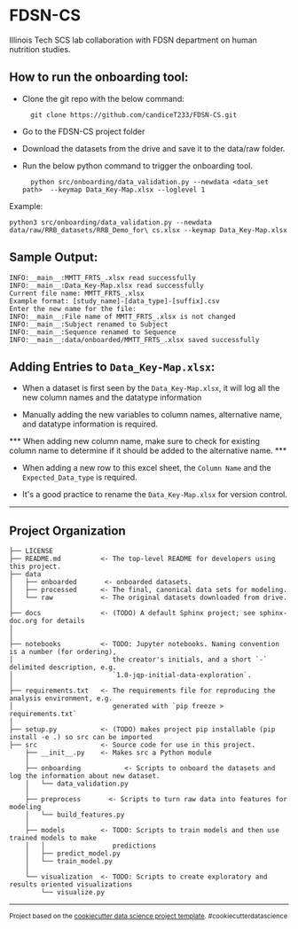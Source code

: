 FDSN-CS
==============================

Illinois Tech SCS lab collaboration with FDSN department on human nutrition studies.



How to run the onboarding tool:
------------

- Clone the git repo with the below command:

        git clone https://github.com/candiceT233/FDSN-CS.git

- Go to the FDSN-CS project folder 

- Download the datasets from the drive and save it to the data/raw folder.

- Run the below python command to trigger the onboarding tool.

        python src/onboarding/data_validation.py --newdata <data_set path>  --keymap Data_Key-Map.xlsx --loglevel 1
         

Example:

    python3 src/onboarding/data_validation.py --newdata data/raw/RRB_datasets/RRB_Demo_for\ cs.xlsx --keymap Data_Key-Map.xlsx

Sample Output:
----

```
INFO:__main__:MMTT_FRTS_.xlsx read successfully
INFO:__main__:Data_Key-Map.xlsx read successfully
Current file name: MMTT_FRTS_.xlsx
Example format: [study_name]-[data_type]-[suffix].csv
Enter the new name for the file: 
INFO:__main__:File name of MMTT_FRTS_.xlsx is not changed
INFO:__main__:Subject renamed to Subject
INFO:__main__:Sequence renamed to Sequence
INFO:__main__:data/onboarded/MMTT_FRTS_.xlsx saved successfully
```

Adding Entries to `Data_Key-Map.xlsx`:
----

- When a dataset is first seen by the `Data_Key-Map.xlsx`, it will log all the new column names and the datatype information

- Manually adding the new variables to column names, alternative name, and datatype information is required.

*** When adding new column name, make sure to check for existing column name to determine if it should be added to the alternative name. ***

- When adding a new row to this excel sheet, the `Column Name` and the `Expected_Data_type` is required. 

- It's a good practice to rename the `Data_Key-Map.xlsx` for version control.

--------

Project Organization
------------

    ├── LICENSE
    ├── README.md          <- The top-level README for developers using this project.
    ├── data
    │   ├── onboarded       <- onboarded datasets.
    │   ├── processed      <- The final, canonical data sets for modeling.
    │   └── raw            <- The original datasets downloaded from drive.
    │
    ├── docs               <- (TODO) A default Sphinx project; see sphinx-doc.org for details
    │
    │
    ├── notebooks          <- TODO: Jupyter notebooks. Naming convention is a number (for ordering),
    │                         the creator's initials, and a short `-` delimited description, e.g.
    │                         `1.0-jqp-initial-data-exploration`.
    │
    ├── requirements.txt   <- The requirements file for reproducing the analysis environment, e.g.
    │                         generated with `pip freeze > requirements.txt`
    │
    ├── setup.py           <- (TODO) makes project pip installable (pip install -e .) so src can be imported
    ├── src                <- Source code for use in this project.
        ├── __init__.py    <- Makes src a Python module
        │
        ├── onboarding           <- Scripts to onboard the datasets and log the information about new dataset.
        │   └── data_validation.py
        │
        ├── preprocess       <- Scripts to turn raw data into features for modeling
        │   └── build_features.py
        │
        ├── models         <- TODO: Scripts to train models and then use trained models to make
        │   │                 predictions
        │   ├── predict_model.py
        │   └── train_model.py
        │
        └── visualization  <- TODO: Scripts to create exploratory and results oriented visualizations
            └── visualize.py
     
--------



<p><small>Project based on the <a target="_blank" href="https://drivendata.github.io/cookiecutter-data-science/">cookiecutter data science project template</a>. #cookiecutterdatascience</small></p>
